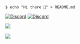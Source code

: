 ```shell
$ echo "Hi there 👋" > README.md
```
[![Discord](https://img.shields.io/static/v1?label=Discord&message=Hejo03&color=84b911&logo=Discord&logoColor=white)](https://discordapp.com/users/355015937193148427/)
[![Discord](https://img.shields.io/static/v1?label=Website&message=web.hejo03.de&color=84b911&logo=web&logoColor=white)](https://hejo03.de/)

<a href="https://github.com/Hejo03">
  <img align="center" src="https://github-readme-stats.vercel.app/api?username=hejo03&show_icons=true&locale=en&custom_title=Hejo03's+GitHub+Stats+&hide=stars&include_all_commits=true&theme=radical&icon_color=84b911" />
</a><br><br>

<a href="https://github.com/Hejo03">
<img align="center" src="https://github-readme-stats.vercel.app/api/top-langs/?username=anuraghazra&layout=compact&&theme=radical">
</a>
